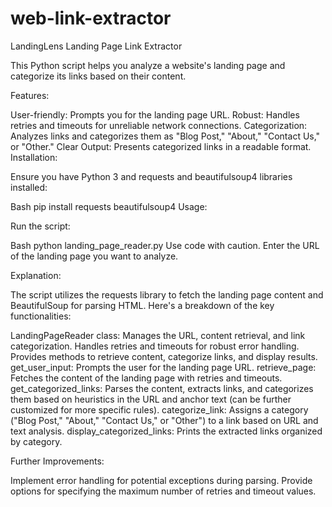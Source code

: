 # web-link-extractor
LandingLens
Landing Page Link Extractor

This Python script helps you analyze a website's landing page and categorize its links based on their content.

Features:

User-friendly: Prompts you for the landing page URL.
Robust: Handles retries and timeouts for unreliable network connections.
Categorization: Analyzes links and categorizes them as "Blog Post," "About," "Contact Us," or "Other."
Clear Output: Presents categorized links in a readable format.
Installation:

Ensure you have Python 3 and requests and beautifulsoup4 libraries installed:

Bash
pip install requests beautifulsoup4
Usage:

Run the script:

Bash
python landing_page_reader.py
Use code with caution.
Enter the URL of the landing page you want to analyze.

Explanation:

The script utilizes the requests library to fetch the landing page content and BeautifulSoup for parsing HTML. Here's a breakdown of the key functionalities:

LandingPageReader class:
Manages the URL, content retrieval, and link categorization.
Handles retries and timeouts for robust error handling.
Provides methods to retrieve content, categorize links, and display results.
get_user_input: Prompts the user for the landing page URL.
retrieve_page: Fetches the content of the landing page with retries and timeouts.
get_categorized_links: Parses the content, extracts links, and categorizes them based on heuristics in the URL and anchor text (can be further customized for more specific rules).
categorize_link: Assigns a category ("Blog Post," "About," "Contact Us," or "Other") to a link based on URL and text analysis.
display_categorized_links: Prints the extracted links organized by category.

Further Improvements:

Implement error handling for potential exceptions during parsing.
Provide options for specifying the maximum number of retries and timeout values.